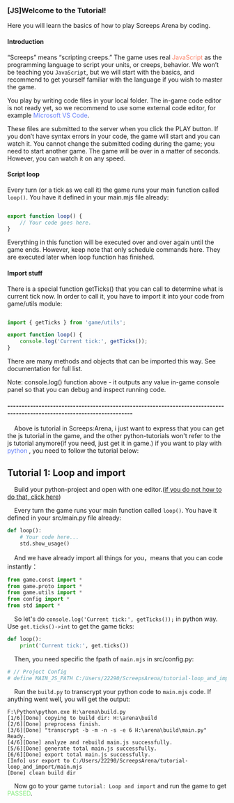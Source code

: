 ### [JS]Welcome to the Tutorial! 
Here you will learn the basics of how to play Screeps Arena by coding.

#### Introduction
“Screeps” means “scripting creeps.” The game uses real <font color=#FC8066>JavaScript</font> as the programming language to script your units, or creeps, behavior. We won’t be teaching you ```JavaScript```, but we will start with the basics, and recommend to get yourself familiar with the language if you wish to master the game.

You play by writing code files in your local folder. The in-game code editor is not ready yet, so we recommend to use some external code editor, for example <font color=#6680FC>Microsoft VS Code</font>.

These files are submitted to the server when you click the PLAY button. If you don’t have syntax errors in your code, the game will start and you can watch it. You cannot change the submitted coding during the game; you need to start another game. The game will be over in a matter of seconds. However, you can watch it on any speed.

#### Script loop
Every turn (or a tick as we call it) the game runs your main function called ```loop()```. You have it defined in your main.mjs file already:

```JavaScript

export function loop() {
    // Your code goes here.
}
```

Everything in this function will be executed over and over again until the game ends. However, keep note that only schedule commands here. They are executed later when loop function has finished.

#### Import stuff 
There is a special function getTicks() that you can call to determine what is current tick now. In order to call it, you have to import it into your code from game/utils module:

```JavaScript

import { getTicks } from 'game/utils';

export function loop() {
    console.log('Current tick:', getTicks());
}
```
There are many methods and objects that can be imported this way. See documentation for full list.

Note: console.log() function above - it outputs any value in-game console panel so that you can debug and inspect running code.


#### ------------------------------------------------------------------------------------------------------------------------

&nbsp;&nbsp;&nbsp;&nbsp;Above is tutorial in Screeps:Arena, i just want to express that you can get the js tutorial in the game, and the other python-tutorials won't refer to the js tutorial anymore(if you need, just get it in game.)  if you want to play with <font color=#6680FC>python </font>, you need to follow the tutorial below:

## Tutorial 1: Loop and import

&nbsp;&nbsp;&nbsp;&nbsp;Build your python-project and open with one editor.([if you do not how to do that, click here](https://github.com/EagleBaby/python_screeps_arena/blob/main/README.md))


&nbsp;&nbsp;&nbsp;&nbsp;Every turn the game runs your main function called ```loop()```. You have it defined in your src/main.py file already:
```python
def loop():
    # Your code here...
    std.show_usage()

```

&nbsp;&nbsp;&nbsp;&nbsp;And we have already import all things for you，means that you can code instantly：
```python
from game.const import *
from game.proto import *
from game.utils import *
from config import *
from std import *
```

&nbsp;&nbsp;&nbsp;&nbsp;So let's do ```console.log('Current tick:', getTicks());``` in python way. Use ```get.ticks()->int``` to get the game ticks:
```python
def loop():
    print('Current tick:', get.ticks())
```

&nbsp;&nbsp;&nbsp;&nbsp;Then, you need specific the fpath of ```main.mjs``` in src/config.py:
```python
# // Project Config
# define MAIN_JS_PATH C:/Users/22290/ScreepsArena/tutorial-loop_and_import/main.mjs
```

&nbsp;&nbsp;&nbsp;&nbsp;Run the ```build.py``` to transcrypt your python code to ```main.mjs``` code.
If anything went well, you will get the output:
```
F:\Python\python.exe H:\arena\build.py 
[1/6][Done] copying to build dir: H:\arena\build
[2/6][Done] preprocess finish.
[3/6][Done] "transcrypt -b -m -n -s -e 6 H:\arena\build\main.py" Ready.
[4/6][Done] analyze and rebuild main.js successfully.
[5/6][Done] generate total main.js successfully.
[6/6][Done] export total main.js successfully.
[Info] usr export to C:/Users/22290/ScreepsArena/tutorial-loop_and_import/main.mjs
[Done] clean build dir
```


&nbsp;&nbsp;&nbsp;&nbsp;Now go to your game ```tutorial: Loop and import``` and run the game to get <font color=#88EC80>PASSED</font>.
